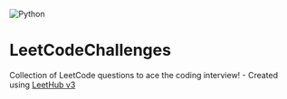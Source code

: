 ![Python](https://img.shields.io/badge/python-3.11.3-blue?logo=python)

# LeetCodeChallenges
Collection of LeetCode questions to ace the coding interview! - Created using [LeetHub v3](https://github.com/raphaelheinz/LeetHub-3.0)

